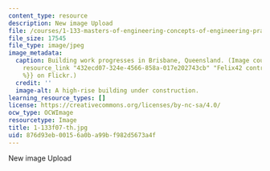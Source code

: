 ```yaml
---
content_type: resource
description: New image Upload
file: /courses/1-133-masters-of-engineering-concepts-of-engineering-practice-fall-2007/876d93eb00156a0ba99bf982d5673a4f_1-133f07-th.jpg
file_size: 17545
file_type: image/jpeg
image_metadata:
  caption: Building work progresses in Brisbane, Queensland. (Image courtesy of {{%
    resource_link "432ecd07-324e-4566-858a-017e202743cb" "Felix42 contra la censura"
    %}} on Flickr.)
  credit: ''
  image-alt: A high-rise building under construction.
learning_resource_types: []
license: https://creativecommons.org/licenses/by-nc-sa/4.0/
ocw_type: OCWImage
resourcetype: Image
title: 1-133f07-th.jpg
uid: 876d93eb-0015-6a0b-a99b-f982d5673a4f
---
```

New image Upload